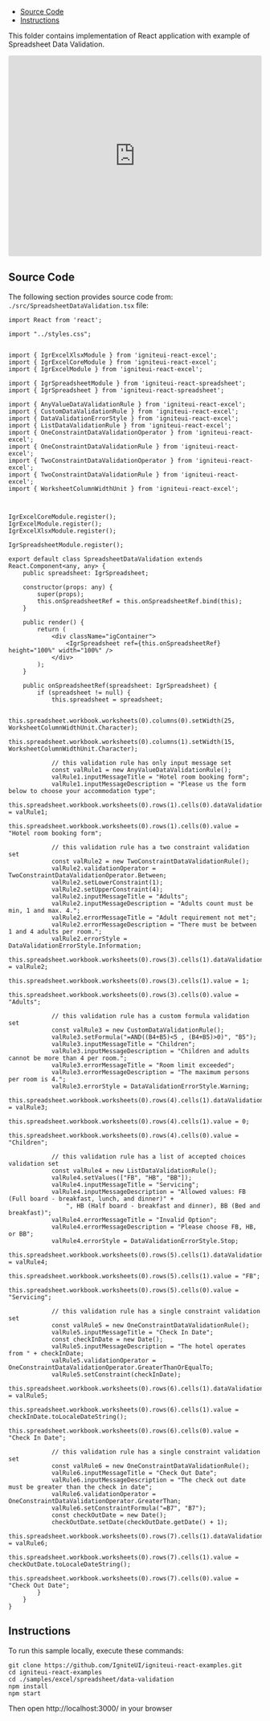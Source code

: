 <!-- NOTE: do not change this file because it will be auto re-generated from template file: -->
<!-- https://github.com/IgniteUI/igniteui-react-examples/tree/master/sample-template-files/ReadMe.md -->

<!-- ## Table of Contents -->
<!-- - [Sample Preview](#Sample-Preview) -->
- [Source Code](#Source-Code)
- [Instructions](#Instructions)

This folder contains implementation of React application with example of Spreadsheet Data Validation.
<!-- in the Spreadsheet component -->
<!-- [Spreadsheet](https://infragistics.com/Reactsite/components/spreadsheet.html) -->

<html lang="en" xmlns="http://www.w3.org/1999/xhtml">
    <body>
        <!-- <a target="_blank" href="https://codesandbox.io/s/github/IgniteUI/igniteui-react-examples/tree/master/samples/excel/spreadsheet/data-validation?fontsize=14&hidenavigation=1&theme=dark&view=preview&file=/src/SpreadsheetDataValidation.tsx" rel="noopener noreferrer">
            <img height="40px" style="border-radius: 0.5rem" alt="Edit on CodeSandbox" src="https://static.infragistics.com/xplatform/images/sandbox/edit.png"/>
        </a> -->
        <!-- <a target="_blank"
href="https://codesandbox.io/s/github/IgniteUI/igniteui-react-examples/tree/master/samples/maps/geo-map/binding-csv-points?fontsize=14&hidenavigation=1&theme=dark&view=preview">
            <img alt="Edit Sample" src="https://codesandbox.io/static/img/play-codesandbox.svg"/>
        </a> -->
        <!-- <a target="_blank" style="margin-left: 0.5rem"
href="https://codesandbox.io/embed/github/IgniteUI/igniteui-react-examples/tree/master/samples/excel/spreadsheet/data-validation?fontsize=14&hidenavigation=1&theme=dark&view=preview&file=/src/SpreadsheetDataValidation.tsx">
            <img height="40px" style="border-radius: 5px" alt="View on CodeSandbox" src="https://static.infragistics.com/xplatform/images/sandbox/view.png"/>
        </a> -->
        <!-- <a target="_blank"
href="https://codesandbox.io/embed/github/IgniteUI/igniteui-react-examples/tree/master/samples/maps/geo-map/binding-csv-points?fontsize=14&hidenavigation=1&theme=dark&view=preview">
            <img alt="View on CodeSandbox" src="https://static.infragistics.com/xplatform/images/sandbox/view.png"/>
        </a>
https://codesandbox.io/embed/react-treemap-overview-rtb45
https://codesandbox.io/static/img/play-codesandbox.svg
https://codesandbox.io/embed/react-treemap-overview-rtb45?view=browser -->
    </body>
</html>

<!-- ## Sample Preview -->

<iframe
  src="https://codesandbox.io/embed/github/IgniteUI/igniteui-react-examples/tree/master/samples/excel/spreadsheet/data-validation?fontsize=14&hidenavigation=1&theme=dark&view=preview&file=/src/SpreadsheetDataValidation.tsx"
  style="width:100%; height:400px; border:0; border-radius: 4px; overflow:hidden;"
  allow="accelerometer; ambient-light-sensor; camera; encrypted-media; geolocation; gyroscope; hid; microphone; midi; payment; usb; vr"
  sandbox="allow-forms allow-modals allow-popups allow-presentation allow-same-origin allow-scripts"
></iframe>

## Source Code

The following section provides source code from:
`./src/SpreadsheetDataValidation.tsx` file:

```tsx
import React from 'react';

import "../styles.css";


import { IgrExcelXlsxModule } from 'igniteui-react-excel';
import { IgrExcelCoreModule } from 'igniteui-react-excel';
import { IgrExcelModule } from 'igniteui-react-excel';

import { IgrSpreadsheetModule } from 'igniteui-react-spreadsheet';
import { IgrSpreadsheet } from 'igniteui-react-spreadsheet';

import { AnyValueDataValidationRule } from 'igniteui-react-excel';
import { CustomDataValidationRule } from 'igniteui-react-excel';
import { DataValidationErrorStyle } from 'igniteui-react-excel';
import { ListDataValidationRule } from 'igniteui-react-excel';
import { OneConstraintDataValidationOperator } from 'igniteui-react-excel';
import { OneConstraintDataValidationRule } from 'igniteui-react-excel';
import { TwoConstraintDataValidationOperator } from 'igniteui-react-excel';
import { TwoConstraintDataValidationRule } from 'igniteui-react-excel';
import { WorksheetColumnWidthUnit } from 'igniteui-react-excel';



IgrExcelCoreModule.register();
IgrExcelModule.register();
IgrExcelXlsxModule.register();

IgrSpreadsheetModule.register();

export default class SpreadsheetDataValidation extends React.Component<any, any> {
    public spreadsheet: IgrSpreadsheet;

    constructor(props: any) {
        super(props);
        this.onSpreadsheetRef = this.onSpreadsheetRef.bind(this);
    }

    public render() {
        return (
            <div className="igContainer">
                <IgrSpreadsheet ref={this.onSpreadsheetRef} height="100%" width="100%" />
            </div>
        );
    }

    public onSpreadsheetRef(spreadsheet: IgrSpreadsheet) {
        if (spreadsheet != null) {
            this.spreadsheet = spreadsheet;

            this.spreadsheet.workbook.worksheets(0).columns(0).setWidth(25, WorksheetColumnWidthUnit.Character);
            this.spreadsheet.workbook.worksheets(0).columns(1).setWidth(15, WorksheetColumnWidthUnit.Character);

            // this validation rule has only input message set
            const valRule1 = new AnyValueDataValidationRule();
            valRule1.inputMessageTitle = "Hotel room booking form";
            valRule1.inputMessageDescription = "Please us the form below to choose your accommodation type";
            this.spreadsheet.workbook.worksheets(0).rows(1).cells(0).dataValidationRule = valRule1;
            this.spreadsheet.workbook.worksheets(0).rows(1).cells(0).value = "Hotel room booking form";

            // this validation rule has a two constraint validation set
            const valRule2 = new TwoConstraintDataValidationRule();
            valRule2.validationOperator = TwoConstraintDataValidationOperator.Between;
            valRule2.setLowerConstraint(1);
            valRule2.setUpperConstraint(4);
            valRule2.inputMessageTitle = "Adults";
            valRule2.inputMessageDescription = "Adults count must be min, 1 and max. 4.";
            valRule2.errorMessageTitle = "Adult requirement not met";
            valRule2.errorMessageDescription = "There must be between 1 and 4 adults per room.";
            valRule2.errorStyle = DataValidationErrorStyle.Information;
            this.spreadsheet.workbook.worksheets(0).rows(3).cells(1).dataValidationRule = valRule2;
            this.spreadsheet.workbook.worksheets(0).rows(3).cells(1).value = 1;
            this.spreadsheet.workbook.worksheets(0).rows(3).cells(0).value = "Adults";

            // this validation rule has a custom formula validation set
            const valRule3 = new CustomDataValidationRule();
            valRule3.setFormula("=AND((B4+B5)<5 , (B4+B5)>0)", "B5");
            valRule3.inputMessageTitle = "Children";
            valRule3.inputMessageDescription = "Children and adults cannot be more than 4 per room.";
            valRule3.errorMessageTitle = "Room limit exceeded";
            valRule3.errorMessageDescription = "The maximum persons per room is 4.";
            valRule3.errorStyle = DataValidationErrorStyle.Warning;
            this.spreadsheet.workbook.worksheets(0).rows(4).cells(1).dataValidationRule = valRule3;
            this.spreadsheet.workbook.worksheets(0).rows(4).cells(1).value = 0;
            this.spreadsheet.workbook.worksheets(0).rows(4).cells(0).value = "Children";

            // this validation rule has a list of accepted choices validation set
            const valRule4 = new ListDataValidationRule();
            valRule4.setValues(["FB", "HB", "BB"]);
            valRule4.inputMessageTitle = "Servicing";
            valRule4.inputMessageDescription = "Allowed values: FB (Full board - breakfast, lunch, and dinner)" +
                ", HB (Half board - breakfast and dinner), BB (Bed and breakfast)";
            valRule4.errorMessageTitle = "Invalid Option";
            valRule4.errorMessageDescription = "Please choose FB, HB, or BB";
            valRule4.errorStyle = DataValidationErrorStyle.Stop;
            this.spreadsheet.workbook.worksheets(0).rows(5).cells(1).dataValidationRule = valRule4;
            this.spreadsheet.workbook.worksheets(0).rows(5).cells(1).value = "FB";
            this.spreadsheet.workbook.worksheets(0).rows(5).cells(0).value = "Servicing";

            // this validation rule has a single constraint validation set
            const valRule5 = new OneConstraintDataValidationRule();
            valRule5.inputMessageTitle = "Check In Date";
            const checkInDate = new Date();
            valRule5.inputMessageDescription = "The hotel operates from " + checkInDate;
            valRule5.validationOperator = OneConstraintDataValidationOperator.GreaterThanOrEqualTo;
            valRule5.setConstraint(checkInDate);
            this.spreadsheet.workbook.worksheets(0).rows(6).cells(1).dataValidationRule = valRule5;
            this.spreadsheet.workbook.worksheets(0).rows(6).cells(1).value = checkInDate.toLocaleDateString();
            this.spreadsheet.workbook.worksheets(0).rows(6).cells(0).value = "Check In Date";

            // this validation rule has a single constraint validation set
            const valRule6 = new OneConstraintDataValidationRule();
            valRule6.inputMessageTitle = "Check Out Date";
            valRule6.inputMessageDescription = "The check out date must be greater than the check in date";
            valRule6.validationOperator = OneConstraintDataValidationOperator.GreaterThan;
            valRule6.setConstraintFormula("=B7", "B7");
            const checkOutDate = new Date();
            checkOutDate.setDate(checkOutDate.getDate() + 1);
            this.spreadsheet.workbook.worksheets(0).rows(7).cells(1).dataValidationRule = valRule6;
            this.spreadsheet.workbook.worksheets(0).rows(7).cells(1).value = checkOutDate.toLocaleDateString();
            this.spreadsheet.workbook.worksheets(0).rows(7).cells(0).value = "Check Out Date";
        }
    }
}
```

## Instructions
To run this sample locally, execute these commands:

```
git clone https://github.com/IgniteUI/igniteui-react-examples.git
cd igniteui-react-examples
cd ./samples/excel/spreadsheet/data-validation
npm install
npm start

```

Then open http://localhost:3000/ in your browser

